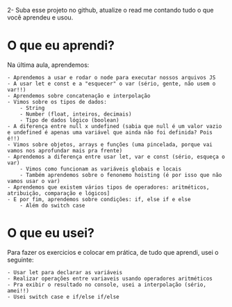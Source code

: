 2- Suba esse projeto no github, atualize o read me contando tudo o que você aprendeu e usou.

# O que eu aprendi?
Na última aula, aprendemos:

    - Aprendemos a usar e rodar o node para executar nossos arquivos JS
    - A usar let e const e a "esquecer" o var (sério, gente, não usem o var!!)
    - Aprendemos sobre concatenação e interpolação
    - Vimos sobre os tipos de dados:
        - String
        - Number (float, inteiros, decimais)
        - Tipo de dados lógico (boolean)
    - A diferença entre null x undefined (sabia que null é um valor vazio e undefined é apenas uma variável que ainda não foi definida? Pois é!!)
    - Vimos sobre objetos, arrays e funções (uma pincelada, porque vai vamos nos aprofundar mais pra frente)
    - Aprendemos a diferença entre usar let, var e const (sério, esqueça o var)
        - Vimos como funcionam as variáveis globais e locais
        - Também aprendemos sobre o fenonemo hoisting (é por isso que não vamos usar o var)
    - Aprendemos que existem vários tipos de operadores: aritméticos, atribuição, comparação e lógicos]
    - E por fim, aprendemos sobre condições: if, else if e else
        - Além do switch case

# O que eu usei?

Para fazer os exercicios e colocar em prática, de tudo que aprendi, usei o seguinte:

    - Usar let para declarar as variáveis
    - Realizar operações entre variaveis usando operadores aritméticos
    - Pra exibir o resultado no console, usei a interpolação (sério, amei!!)
    - Usei switch case e if/else if/else